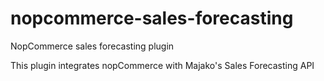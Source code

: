 # nopcommerce-sales-forecasting
NopCommerce sales forecasting plugin

This plugin integrates nopCommerce with Majako's Sales Forecasting API
